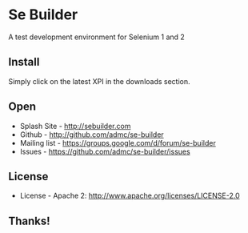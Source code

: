 # Se Builder

A test development environment for Selenium 1 and 2

## Install

Simply click on the latest XPI in the downloads section.

## Open

  * Splash Site - http://sebuilder.com
  * Github - http://github.com/admc/se-builder
  * Mailing list - https://groups.google.com/d/forum/se-builder
  * Issues - https://github.com/admc/se-builder/issues

## License

  * License - Apache 2: http://www.apache.org/licenses/LICENSE-2.0

## Thanks!
